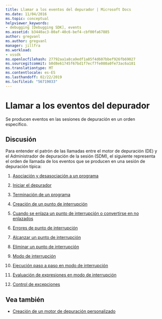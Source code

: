 ```yaml
---
title: Llamar a los eventos del depurador | Microsoft Docs
ms.date: 11/04/2016
ms.topic: conceptual
helpviewer_keywords:
- debugging [Debugging SDK], events
ms.assetid: b3440ac3-80af-40c6-bef4-cbf00fa67885
author: gregvanl
ms.author: gregvanl
manager: jillfra
ms.workload:
- vssdk
ms.openlocfilehash: 27792aa1a8ca9edf1a85f4d607bbef926fb69027
ms.sourcegitcommit: b0d8e61745f67bd1f7ecf7fe080a0fe73ac6a181
ms.translationtype: MT
ms.contentlocale: es-ES
ms.lasthandoff: 02/22/2019
ms.locfileid: "56719033"
---
```

# <a name="call-debugger-events"></a>Llamar a los eventos del depurador
Se producen eventos en las sesiones de depuración en un orden específico.

## <a name="discussion"></a>Discusión
 Para entender el patrón de las llamadas entre el motor de depuración (DE) y el Administrador de depuración de la sesión (SDM), el siguiente representa el orden de llamada de los eventos que se producen en una sesión de depuración típica:

1.  [Asociación y desasociación a un programa](../../extensibility/debugger/attaching-and-detaching-to-a-program.md)

2.  [Iniciar el depurador](../../extensibility/debugger/launching-the-debugger.md)

3.  [Terminación de un programa](../../extensibility/debugger/terminating-a-program.md)

4.  [Creación de un punto de interrupción](../../extensibility/debugger/creating-a-breakpoint.md)

5.  [Cuando se enlaza un punto de interrupción o convertirse en no enlazados](../../extensibility/debugger/when-a-breakpoint-binds-or-becomes-unbound.md)

6.  [Errores de punto de interrupción](../../extensibility/debugger/breakpoint-errors.md)

7.  [Alcanzar un punto de interrupción](../../extensibility/debugger/hitting-a-breakpoint.md)

8.  [Eliminar un punto de interrupción](../../extensibility/debugger/deleting-a-breakpoint.md)

9. [Modo de interrupción](../../extensibility/debugger/entering-break-mode.md)

10. [Ejecución paso a paso en modo de interrupción](../../extensibility/debugger/stepping-in-break-mode.md)

11. [Evaluación de expresiones en modo de interrupción](../../extensibility/debugger/expression-evaluation-in-break-mode.md)

12. [Control de excepciones](../../extensibility/debugger/exception-handling-visual-studio-sdk.md)

## <a name="see-also"></a>Vea también
- [Creación de un motor de depuración personalizado](../../extensibility/debugger/creating-a-custom-debug-engine.md)
